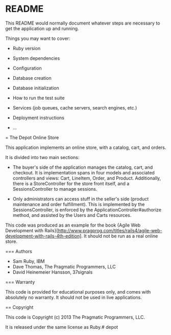 # README

This README would normally document whatever steps are necessary to get the
application up and running.

Things you may want to cover:

* Ruby version

* System dependencies

* Configuration

* Database creation

* Database initialization

* How to run the test suite

* Services (job queues, cache servers, search engines, etc.)

* Deployment instructions

* ...

= The Depot Online Store

This application implements an online store, with a catalog, cart, and orders.

It is divided into two main sections:

* The buyer's side of the application manages the catalog, cart,
  and checkout. It is implementation spans in four models and associated
  controllers and views: Cart, LineItem, Order, and Product.  Additionally,
  there is a StoreController for the store front itself, and a
  SessionsController to manage sessions.

* Only administrators can access stuff in the seller's side
  (product maintenance and order fulfillment).  This is implemented by the
  SessionsController, is enforced by the ApplicationController#authorize
  method, and assisted by the Users and Carts resources.

This code was produced as an example for the book {Agile Web Development with
Rails}[http://www.pragprog.com/titles/rails4/agile-web-development-with-rails-4th-edition]. It should not be
run as a real online store.

=== Authors

 * Sam Ruby, IBM
 * Dave Thomas, The Pragmatic Programmers, LLC
 * David Heinemeier Hansson, 37signals

=== Warranty

This code is provided for educational purposes only, and comes with
absolutely no warranty. It should not be used in live applications.

== Copyright

This code is Copyright (c) 2013 The Pragmatic Programmers, LLC.

It is released under the same license as Ruby.# depot
